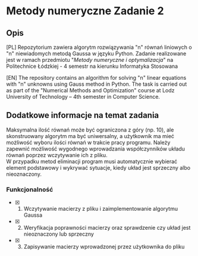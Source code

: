 # Metody numeryczne Zadanie 2
## Opis
[PL]
Repozytorium zawiera algorytm rozwiązywania "n" równań liniowych o "n" niewiadomych metodą Gaussa w języku Python. Zadanie realizowane jest w ramach przedmiotu "*Metody numeryczne i optymalizacja*" na Politechnice Łódzkiej - 4 semestr na kierunku Informatyka Stosowana

[EN]
The repository contains an algorithm for solving "n" linear equations with "n" unknowns using Gauss method in Python. The task is carried out as part of the "Numerical Methods and Optimization" course at Lodz University of Technology – 4th semester in Computer Science.

## Dodatkowe informacje na temat zadania
Maksymalna ilość równań może być ograniczona z góry (np. 10), ale skonstruowany algorytm ma być uniwersalny, a użytkownik ma mieć możliwość wyboru ilości równań w trakcie pracy programu. Należy zapewnić możliwość wygodnego wprowadzania współczynników układu równań poprzez wczytywanie ich z pliku.
<br />W przypadku metod eliminacji program musi automatycznie wybierać element podstawowy i wykrywać sytuacje, kiedy układ jest sprzeczny albo nieoznaczony.

### Funkcjonalność
- [x] 1. Wczytywanie macierzy z pliku i zaimplementowanie algorytmu Gaussa
- [x] 2. Weryfikacja poprawności macierzy oraz sprawdzenie czy układ jest nieoznaczony lub sprzeczny
- [x] 3. Zapisywanie macierzy wprowadzonej przez użytkownika do pliku 
